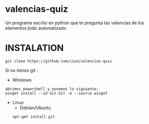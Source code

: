# valencias-quiz
Un programa escrito en python que te pregunta las valencias de los elementos,todo automatizado

# INSTALATION

```git clone https://github.com/iixn/valencias-quiz```

Si no tienes git :
* Windows
```
abrimos powershell y ponemos lo siguiente:
winget install --id Git.Git -e --source winget
```
* Linux
  * Debian/Ubuntu
  ```
  apt-get install git
  ``` 
